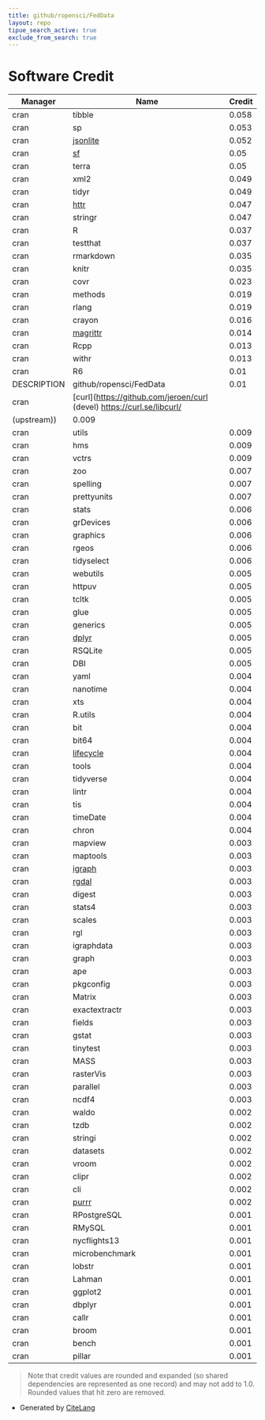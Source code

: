 ```yaml
---
title: github/ropensci/FedData
layout: repo
tipue_search_active: true
exclude_from_search: true
---
```

# Software Credit

|Manager|Name|Credit|
|-------|----|------|
|cran|tibble|0.058|
|cran|sp|0.053|
|cran|[jsonlite](https://arxiv.org/abs/1403.2805 (paper))|0.052|
|cran|[sf](https://r-spatial.github.io/sf/)|0.05|
|cran|terra|0.05|
|cran|xml2|0.049|
|cran|tidyr|0.049|
|cran|[httr](https://httr.r-lib.org/)|0.047|
|cran|stringr|0.047|
|cran|R|0.037|
|cran|testthat|0.037|
|cran|rmarkdown|0.035|
|cran|knitr|0.035|
|cran|covr|0.023|
|cran|methods|0.019|
|cran|rlang|0.019|
|cran|crayon|0.016|
|cran|[magrittr](https://magrittr.tidyverse.org)|0.014|
|cran|Rcpp|0.013|
|cran|withr|0.013|
|cran|R6|0.01|
|DESCRIPTION|github/ropensci/FedData|0.01|
|cran|[curl](https://github.com/jeroen/curl (devel) https://curl.se/libcurl/
(upstream))|0.009|
|cran|utils|0.009|
|cran|hms|0.009|
|cran|vctrs|0.009|
|cran|zoo|0.007|
|cran|spelling|0.007|
|cran|prettyunits|0.007|
|cran|stats|0.006|
|cran|grDevices|0.006|
|cran|graphics|0.006|
|cran|rgeos|0.006|
|cran|tidyselect|0.006|
|cran|webutils|0.005|
|cran|httpuv|0.005|
|cran|tcltk|0.005|
|cran|glue|0.005|
|cran|generics|0.005|
|cran|[dplyr](https://dplyr.tidyverse.org)|0.005|
|cran|RSQLite|0.005|
|cran|DBI|0.005|
|cran|yaml|0.004|
|cran|nanotime|0.004|
|cran|xts|0.004|
|cran|R.utils|0.004|
|cran|bit|0.004|
|cran|bit64|0.004|
|cran|[lifecycle](https://lifecycle.r-lib.org/)|0.004|
|cran|tools|0.004|
|cran|tidyverse|0.004|
|cran|lintr|0.004|
|cran|tis|0.004|
|cran|timeDate|0.004|
|cran|chron|0.004|
|cran|mapview|0.003|
|cran|maptools|0.003|
|cran|[igraph](https://igraph.org)|0.003|
|cran|[rgdal](http://rgdal.r-forge.r-project.org)|0.003|
|cran|digest|0.003|
|cran|stats4|0.003|
|cran|scales|0.003|
|cran|rgl|0.003|
|cran|igraphdata|0.003|
|cran|graph|0.003|
|cran|ape|0.003|
|cran|pkgconfig|0.003|
|cran|Matrix|0.003|
|cran|exactextractr|0.003|
|cran|fields|0.003|
|cran|gstat|0.003|
|cran|tinytest|0.003|
|cran|MASS|0.003|
|cran|rasterVis|0.003|
|cran|parallel|0.003|
|cran|ncdf4|0.003|
|cran|waldo|0.002|
|cran|tzdb|0.002|
|cran|stringi|0.002|
|cran|datasets|0.002|
|cran|vroom|0.002|
|cran|clipr|0.002|
|cran|cli|0.002|
|cran|[purrr](http://purrr.tidyverse.org)|0.002|
|cran|RPostgreSQL|0.001|
|cran|RMySQL|0.001|
|cran|nycflights13|0.001|
|cran|microbenchmark|0.001|
|cran|lobstr|0.001|
|cran|Lahman|0.001|
|cran|ggplot2|0.001|
|cran|dbplyr|0.001|
|cran|callr|0.001|
|cran|broom|0.001|
|cran|bench|0.001|
|cran|pillar|0.001|


> Note that credit values are rounded and expanded (so shared dependencies are represented as one record) and may not add to 1.0. Rounded values that hit zero are removed.


- Generated by [CiteLang](https://github.com/vsoch/citelang)
